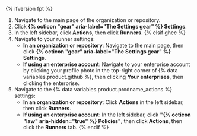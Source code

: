 {% ifversion fpt %}
1. Navigate to the main page of the organization or repository.
1. Click **{% octicon "gear" aria-label="The Settings gear" %} Settings**.
1. In the left sidebar, click **Actions**, then click **Runners**.
{% elsif ghec %}
1. Navigate to your runner settings:
   * **In an organization or repository**: Navigate to the main page, then click **{% octicon "gear" aria-label="The Settings gear" %} Settings**.
   * **If using an enterprise account**: Navigate to your enterprise account by clicking your profile photo in the top-right corner of {% data variables.product.github %}, then clicking **Your enterprises**, then clicking the enterprise.
1. Navigate to the {% data variables.product.prodname_actions %} settings:
   * **In an organization or repository**: Click **Actions** in the left sidebar, then click **Runners**.
   * **If using an enterprise account**: In the left sidebar, click **"{% octicon "law" aria-hidden="true" %} Policies"**, then click **Actions**, then click the **Runners** tab.
{% endif %}
